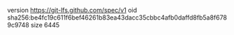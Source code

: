 version https://git-lfs.github.com/spec/v1
oid sha256:be4fc19c611f6bef46261b83ea43dacc35cbbc4afb0daffd8fb5a8f6789c9748
size 6445

